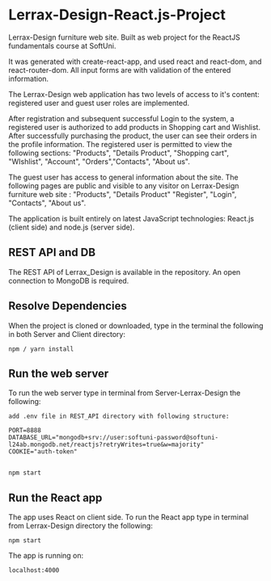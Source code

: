 # Lerrax-Design-React.js-Project

Lerrax-Design furniture web site. Built as web project for the ReactJS fundamentals course at SoftUni.

It was generated with create-react-app, and used react and react-dom, and react-router-dom. All input forms are with validation of the entered information.

The Lerrax-Design web application has two levels of access to it's content: registered user and guest user roles are implemented.

After registration and subsequent successful Login to the system, a registered user is authorized to add products in Shopping cart and Wishlist. After successfully purchasing the product, the user can see their orders in the profile information. The registered user is permitted to view the following sections:
"Products", "Details Product", "Shopping cart", "WIshlist", "Account", "Orders","Contacts", "About us".

The guest user has access to general information about the site. The following pages are public and visible to any visitor on Lerrax-Design furniture web site : "Products", "Details Product" "Register", "Login", "Contacts", "About us".

The application is built entirely on latest JavaScript technologies: React.js (client side) and node.js (server side).

## REST API and DB

The REST API of Lerrax_Design is available in the repository.
An open connection to MongoDB is required.

## Resolve Dependencies

When the project is cloned or downloaded, type in the terminal the following in both Server and Client directory:

```
npm / yarn install
```

## Run the web server

To run the web server type in terminal from Server-Lerrax-Design the following:

```
add .env file in REST_API directory with following structure:

PORT=8888
DATABASE_URL="mongodb+srv://user:softuni-password@softuni-l24ab.mongodb.net/reactjs?retryWrites=true&w=majority"
COOKIE="auth-token"


npm start
```

## Run the React app

The app uses React on client side. To run the React app type in terminal from Lerrax-Design directory the following:

```
npm start
```

The app is running on:

```
localhost:4000
```
